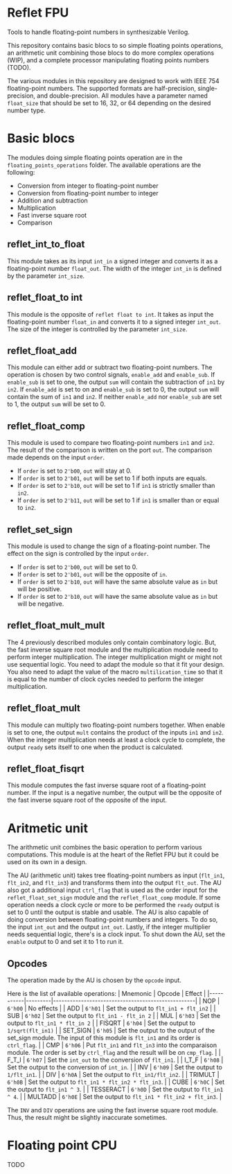 # Reflet FPU
Tools to handle floating-point numbers in synthesizable Verilog.

This repository contains basic blocs to so simple floating points operations, an arithmetic unit combining those blocs to do more complex operations (WIP), and a complete processor manipulating floating points numbers (TODO).

The various modules in this repository are designed to work with IEEE 754 floating-point numbers. The supported formats are half-precision, single-precision, and double-precision. All modules have a parameter named `float_size` that should be set to 16, 32, or 64 depending on the desired number type.

# Basic blocs
The modules doing simple floating points operation are in the `floating_points_operations` folder. The available operations are the following:
* Conversion from integer to floating-point number
* Conversion from floating-point number to integer
* Addition and subtraction
* Multiplication
* Fast inverse square root
* Comparison

## reflet\_int\_to\_float
This module takes as its input `int_in` a signed integer and converts it as a floating-point number `float_out`. The width of the integer `int_in` is defined by the parameter `int_size`.

## reflet\_float\_to int
This module is the opposite of `reflet float to int`. It takes as input the floating-point number `float_in` and converts it to a signed integer `int_out`. The size of the integer is controlled by the parameter `int_size`.

## reflet\_float\_add
This module can either add or subtract two floating-point numbers. The operation is chosen by two control signals, `enable_add` and `enable_sub`. If `enable_sub` is set to one, the output `sum` will contain the subtraction of `in1` by `in2`. If `enable_add` is set to on and `enable_sub` is set to 0, the output `sum` will contain the sum of `in1` and `in2`. If neither `enable_add` nor `enable_sub` are set to 1, the output `sum` will be set to 0.

## reflet\_float\_comp
This module is used to compare two floating-point numbers `in1` and `in2`. The result of the comparison is written on the port `out`. The comparison made depends on the input `order`.
* If `order` is set to `2'b00`, `out` will stay at 0.
* If `order` is set to `2'b01`, `out` will be set to 1 if both inputs are equals.
* If `order` is set to `2'b10`, `out` will be set to 1 if `in1` is strictly smaller than `in2`.
* If `order` is set to `2'b11`, `out` will be set to 1 if `in1` is smaller than or equal to `in2`.

## reflet\_set\_sign
This module is used to change the sign of a floating-point number. The effect on the sign is controlled by the input `order`.
* If `order` is set to `2'b00`, `out` will be set to 0.
* If `order` is set to `2'b01`, `out` will be the opposite of `in`.
* If `order` is set to `2'b10`, `out` will have the same absolute value as `in` but will be positive.
* If `order` is set to `2'b10`, `out` will have the same absolute value as `in` but will be negative.

## reflet\_float\_mult\_mult
The 4 previously described modules only contain combinatory logic. But, the fast inverse square root module and the multiplication module need to perform integer multiplication. The integer multiplication might or might not use sequential logic. You need to adapt the module so that it fit your design. You also need to adapt the value of the macro `multilication_time` so that it is equal to the number of clock cycles needed to perform the integer multiplication.

## reflet\_float\_mult
This module can multiply two floating-point numbers together. When enable is set to one, the output `mult` contains the product of the inputs `in1` and `in2`. When the integer multiplication needs at least a clock cycle to complete, the output `ready` sets itself to one when the product is calculated.

## reflet\_float\_fisqrt
This module computes the fast inverse square root of a floating-point number. If the input is a negative number, the output will be the opposite of the fast inverse square root of the opposite of the input.

# Aritmetic unit
The arithmetic unit combines the basic operation to perform various computations. This module is at the heart of the Reflet FPU but it could be used on its own in a design. 

The AU (arithmetic unit) takes tree floating-point numbers as input (`flt_in1`, `flt_in2`, and `flt_in3`) and transforms them into the output `flt_out`. The AU also got a additional input `ctrl_flag` that is used as the order input for the `reflet_float_set_sign` module and the `reflet_float_comp` module. If some operation needs a clock cycle or more to be performed the `ready` output is set to 0 until the output is stable and usable. The AU is also capable of doing conversion between floating-point numbers and integers. To do so, the input `int_out` and the output `int_out`. Lastly, if the integer multiplier needs sequential logic, there's is a clock input. To shut down the AU, set the `enable` output to 0 and set it to 1 to run it.

## Opcodes
The operation made by the AU is chosen by the `opcode` input. 

Here is the list of available operations:
| Mnemonic  | Opcode  | Effect                                            |
|-----------|---------|---------------------------------------------------|
| NOP       | `6'h00` | No effects                                        |
| ADD       | `6'h01` | Set the output to `flt_in1 + flt_in2`             |
| SUB       | `6'h02` | Set the output to `flt_in1 - flt_in 2`            |
| MUL       | `6'h03` | Set the output to `flt_in1 * flt_in 2`            |
| FISQRT    | `6'h04` | Set the output to `1/sqrt(flt_in1)`               |
| SET\_SIGN | `6'h05` | Set the output to the output of the set\_sign module. The input of this module is `flt_in1` and its order is `ctrl_flag`. |
| CMP       | `6'h06` | Put `flt_in1` and `flt_in3` into the comparaison module. The order is set by `ctrl_flag` and the result will be on `cmp_flag`. |
| F\_T\_I   | `6'h07` | Set the `int_out` to the conversion of `flt_in1`. |
| I\_T\_F   | `6'h08` | Set the output to the conversion of `int_in`.     |
| INV       | `6'h09` | Set the output to `1/flt_in1`.                    |
| DIV       | `6'h0A` | Set the output to `flt_in1/flt_in2`.              |
| TRIMULT   | `6'h0B` | Set the output to `flt_in1 * flt_in2 * flt_in3`.  |
| CUBE      | `6'h0C` | Set the output to `flt_in1 ^ 3`.                  |
| TESSERACT | `6'h0D` | Set the output to `flt_in1 ^ 4`.                  |
| MULTADD   | `6'h0E` | Set the output to `flt_in1 * flt_in2 + flt_in3`.  |

The `INV` and `DIV` operations are using the fast inverse square root module. Thus, the result might be slightly inaccurate sometimes.

# Floating point CPU
TODO

